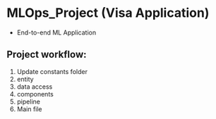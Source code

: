 # MLOps_Project (Visa Application)

- End-to-end ML Application 


## Project workflow:

1. Update constants folder
2. entity
3. data access 
3. components 
5. pipeline
6. Main file